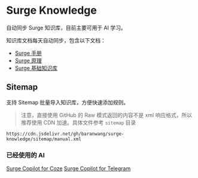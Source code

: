 # Surge Knowledge

自动同步 Surge 知识库，目前主要可用于 AI 学习。

知识库文档每天自动同步，包含以下文档：

- [Surge 手册](https://manual.nssurge.com/)
- [Surge 原理](https://manual.nssurge.com/book/understanding-surge/en/)
- [Surge 基础知识库](https://kb.nssurge.com/surge-knowledge-base)

## Sitemap

支持 Sitemap 批量导入知识库，方便快速添加规则。

> 注意，直接使用 GitHub 的 Raw 模式返回的内容不是 xml 响应格式，所以推荐使用 CDN 加速。具体文件参考 `sitemap` 目录

```
https://cdn.jsdelivr.net/gh/baranwang/surge-knowledge/sitemap/manual.xml
```

### 已经使用的 AI

[Surge Copilot for Coze](https://coze.com/store/bot/7400332229798969351)
[Surge Copilot for Telegram](https://t.me/surge_copilot_bot)
